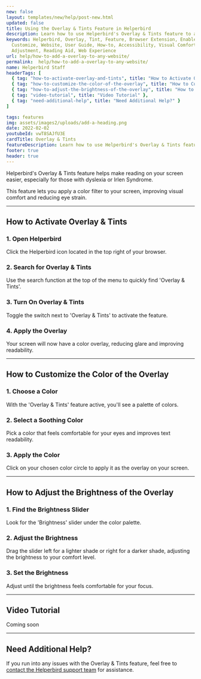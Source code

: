 ```yaml
---
new: false
layout: templates/new/help/post-new.html
updated: false
title: Using the Overlay & Tints Feature in Helperbird
description: Learn how to use Helperbird's Overlay & Tints feature to apply color filters and adjust brightness on your screen, enhancing readability and reducing eye strain. Perfect for individuals with dyslexia or Irlen Syndrome.
keywords: Helperbird, Overlay, Tint, Feature, Browser Extension, Enable,
  Customize, Website, User Guide, How-to, Accessibility, Visual Comfort, Screen
  Adjustment, Reading Aid, Web Experience
url: help/how-to-add-a-overlay-to-any-website/
permalink:  help/how-to-add-a-overlay-to-any-website/
name: Helperbird Staff
headerTags: [
  { tag: "how-to-activate-overlay-and-tints", title: "How to Activate Overlay & Tints" },
  { tag: "how-to-customize-the-color-of-the-overlay", title: "How to Customize the Color of the Overlay" },
  { tag: "how-to-adjust-the-brightness-of-the-overlay", title: "How to Adjust the Brightness of the Overlay" },
  { tag: "video-tutorial", title: "Video Tutorial" },
  { tag: "need-additional-help", title: "Need Additional Help?" }
]

tags: features
img: assets/images2/uploads/add-a-heading.png
date: 2022-02-02
youtubeId: vwT8SAJfU3E
cardTitle: Overlay & Tints
featureDescription: Learn how to use Helperbird's Overlay & Tints feature to apply color filters and adjust brightness on your screen, enhancing readability and reducing eye strain. Perfect for individuals with dyslexia or Irlen Syndrome.
footer: true
header: true
---
```


Helperbird's Overlay & Tints feature helps make reading on your screen easier, especially for those with dyslexia or Irlen Syndrome. 

This feature lets you apply a color filter to your screen, improving visual comfort and reducing eye strain.


---

## How to Activate Overlay & Tints

### 1. Open Helperbird

Click the Helperbird icon located in the top right of your browser.

### 2. Search for Overlay & Tints

Use the search function at the top of the menu to quickly find 'Overlay & Tints'.

### 3. Turn On Overlay & Tints

Toggle the switch next to 'Overlay & Tints' to activate the feature.

### 4. Apply the Overlay

Your screen will now have a color overlay, reducing glare and improving readability.

---

## How to Customize the Color of the Overlay

### 1. Choose a Color

With the 'Overlay & Tints' feature active, you'll see a palette of colors.

### 2. Select a Soothing Color

Pick a color that feels comfortable for your eyes and improves text readability.

### 3. Apply the Color

Click on your chosen color circle to apply it as the overlay on your screen.

---

## How to Adjust the Brightness of the Overlay

### 1. Find the Brightness Slider

Look for the 'Brightness' slider under the color palette.

### 2. Adjust the Brightness

Drag the slider left for a lighter shade or right for a darker shade, adjusting the brightness to your comfort level.

### 3. Set the Brightness

Adjust until the brightness feels comfortable for your focus.

---

## Video Tutorial

Coming soon

---

## Need Additional Help?

If you run into any issues with the Overlay & Tints feature, feel free to [contact the Helperbird support team](/support) for assistance.
